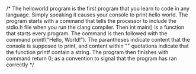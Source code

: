 /* The helloworld program is the first program that you learn to code in any language. Simply speaking it causes your console to print hello world. The program starts with a command that tells the processor to include the stdio.h file when you run the clang compiler. Then int main() is a function that starts every program. The command is then followed with the command printf("Hello, World!"). The parantheses indicate content that the console is supposed to print, and content within "" quotations indicate that the function printf contain a string. The program then finishes with command return 0; as a convention to signal that the program has ran correctly */
